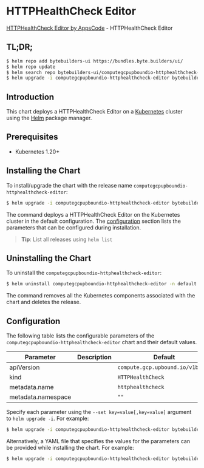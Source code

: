 # HTTPHealthCheck Editor

[HTTPHealthCheck Editor by AppsCode](https://byte.builders) - HTTPHealthCheck Editor

## TL;DR;

```bash
$ helm repo add bytebuilders-ui https://bundles.byte.builders/ui/
$ helm repo update
$ helm search repo bytebuilders-ui/computegcpupboundio-httphealthcheck-editor --version=v0.4.18
$ helm upgrade -i computegcpupboundio-httphealthcheck-editor bytebuilders-ui/computegcpupboundio-httphealthcheck-editor -n default --create-namespace --version=v0.4.18
```

## Introduction

This chart deploys a HTTPHealthCheck Editor on a [Kubernetes](http://kubernetes.io) cluster using the [Helm](https://helm.sh) package manager.

## Prerequisites

- Kubernetes 1.20+

## Installing the Chart

To install/upgrade the chart with the release name `computegcpupboundio-httphealthcheck-editor`:

```bash
$ helm upgrade -i computegcpupboundio-httphealthcheck-editor bytebuilders-ui/computegcpupboundio-httphealthcheck-editor -n default --create-namespace --version=v0.4.18
```

The command deploys a HTTPHealthCheck Editor on the Kubernetes cluster in the default configuration. The [configuration](#configuration) section lists the parameters that can be configured during installation.

> **Tip**: List all releases using `helm list`

## Uninstalling the Chart

To uninstall the `computegcpupboundio-httphealthcheck-editor`:

```bash
$ helm uninstall computegcpupboundio-httphealthcheck-editor -n default
```

The command removes all the Kubernetes components associated with the chart and deletes the release.

## Configuration

The following table lists the configurable parameters of the `computegcpupboundio-httphealthcheck-editor` chart and their default values.

|     Parameter      | Description |                   Default                   |
|--------------------|-------------|---------------------------------------------|
| apiVersion         |             | <code>compute.gcp.upbound.io/v1beta1</code> |
| kind               |             | <code>HTTPHealthCheck</code>                |
| metadata.name      |             | <code>httphealthcheck</code>                |
| metadata.namespace |             | <code>""</code>                             |


Specify each parameter using the `--set key=value[,key=value]` argument to `helm upgrade -i`. For example:

```bash
$ helm upgrade -i computegcpupboundio-httphealthcheck-editor bytebuilders-ui/computegcpupboundio-httphealthcheck-editor -n default --create-namespace --version=v0.4.18 --set apiVersion=compute.gcp.upbound.io/v1beta1
```

Alternatively, a YAML file that specifies the values for the parameters can be provided while
installing the chart. For example:

```bash
$ helm upgrade -i computegcpupboundio-httphealthcheck-editor bytebuilders-ui/computegcpupboundio-httphealthcheck-editor -n default --create-namespace --version=v0.4.18 --values values.yaml
```
